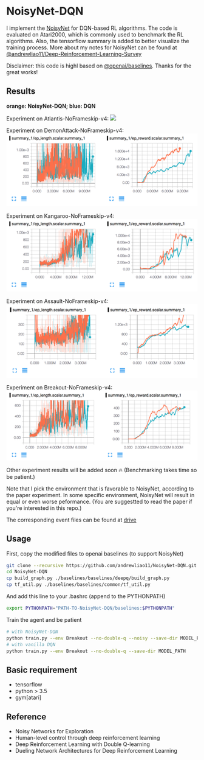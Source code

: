 # NoisyNet-DQN

I implement the [NoisyNet](https://arxiv.org/abs/1706.10295) for DQN-based RL algorithms. The code is evaluated on Atari2000, which is commonly used to benchmark the RL algorithms. Also, the tensorflow summary is added to better visualize the training process. More about my notes for NoisyNet can be found at [@andrewliao11/Deep-Reinforcement-Learning-Survey](https://github.com/andrewliao11/Deep-Reinforcement-Learning-Survey/blob/master/papers/Noisy%20Networks%20for%20Exploration.md)

Disclaimer: this code is highl based on [@openai/baselines](https://github.com/openai/baselines). Thanks for the great works!

## Results

**orange: NoisyNet-DQN; blue: DQN**

Experiment on Atlantis-NoFrameskip-v4:
![](figures/atlantis.png)

Experiment on DemonAttack-NoFrameskip-v4:
![](figures/demon-attack.png)

Experiment on Kangaroo-NoFrameskip-v4:
![](figures/kangaroo.png)

Experiment on Assault-NoFrameskip-v4:
![](figures/assault.png)

Experiment on Breakout-NoFrameskip-v4:
![](figures/breakout.png)

Other experiment results will be added soon :fire: (Benchmarking takes time so be patient.)

Note that I pick the environment that is favorable to NoisyNet, according to the paper experiment. In some specific environment, NoisyNet will result in equal or even worse peformance. (You are suggestted to read the paper if you're interested in this repo.)

The corresponding event files can be found at [drive]()

## Usage

First, copy the modified files to openai baselines (to support NoisyNet)
```bash
git clone --recursive https://github.com/andrewliao11/NoisyNet-DQN.git
cd NoisyNet-DQN
cp build_graph.py ./baselines/baselines/deepq/build_graph.py
cp tf_util.py ./baselines/baselines/common/tf_util.py
```

And add this line to your .bashrc (append to the PYTHONPATH)
```bash
export PYTHONPATH="PATH-TO-NoisyNet-DQN/baselines:$PYTHONPATH"
```

Train the agent and be patient
```bash
# with NoisyNet-DQN
python train.py --env Breakout --no-double-q --noisy --save-dir MODEL_PATH
# with vanilla DQN
python train.py --env Breakout --no-double-q --save-dir MODEL_PATH
```

## Basic requirement
- tensorflow
- python > 3.5
- gym[atari]

## Reference
- Noisy Networks for Exploration
- Human-level control through deep reinforcement learning
- Deep Reinforcement Learning with Double Q-learning
- Dueling Network Architectures for Deep Reinforcement Learning
